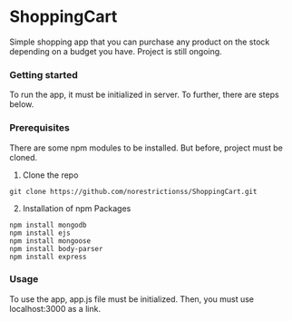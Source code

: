 # ShoppingCart

Simple shopping app that you can purchase any product on the stock depending on a budget you have. Project is still ongoing.



### Getting started

To run the app, it must be initialized in server. To further, there are steps below.



### Prerequisites
There are some npm modules to be installed. But before, project must be cloned.


  1. Clone the repo 

    git clone https://github.com/norestrictionss/ShoppingCart.git

  2. Installation of npm Packages

    npm install mongodb
    npm install ejs
    npm install mongoose
    npm install body-parser
    npm install express



### Usage
To use the app, app.js file must be initialized. Then, you must use localhost:3000 as a link.



